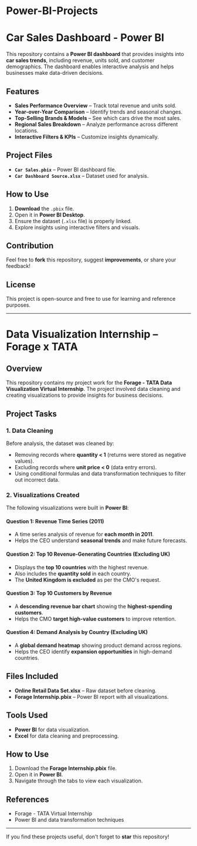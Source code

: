 # Power-BI-Projects

# Car Sales Dashboard - Power BI

This repository contains a **Power BI dashboard** that provides insights into **car sales trends**, including revenue, units sold, and customer demographics. The dashboard enables interactive analysis and helps businesses make data-driven decisions.

## Features
- **Sales Performance Overview** – Track total revenue and units sold.
- **Year-over-Year Comparison** – Identify trends and seasonal changes.
- **Top-Selling Brands & Models** – See which cars drive the most sales.
- **Regional Sales Breakdown** – Analyze performance across different locations.
- **Interactive Filters & KPIs** – Customize insights dynamically.

## Project Files
- **`Car Sales.pbix`** – Power BI dashboard file.
- **`Car Dashboard Source.xlsx`** – Dataset used for analysis.

## How to Use
1. **Download** the `.pbix` file.
2. Open it in **Power BI Desktop**.
3. Ensure the dataset (`.xlsx` file) is properly linked.
4. Explore insights using interactive filters and visuals.

## Contribution
Feel free to **fork** this repository, suggest **improvements**, or share your feedback!

## License
This project is open-source and free to use for learning and reference purposes.

---

# Data Visualization Internship – Forage x TATA  

## Overview  
This repository contains my project work for the **Forage - TATA Data Visualization Virtual Internship**. The project involved data cleaning and creating visualizations to provide insights for business decisions.  

## Project Tasks  

### 1. **Data Cleaning**  
Before analysis, the dataset was cleaned by:  
- Removing records where **quantity < 1** (returns were stored as negative values).  
- Excluding records where **unit price < 0** (data entry errors).  
- Using conditional formulas and data transformation techniques to filter out incorrect data.  

### 2. **Visualizations Created**  
The following visualizations were built in **Power BI**:  

#### **Question 1: Revenue Time Series (2011)**  
- A time series analysis of revenue for **each month in 2011**.  
- Helps the CEO understand **seasonal trends** and make future forecasts.  

#### **Question 2: Top 10 Revenue-Generating Countries (Excluding UK)**  
- Displays the **top 10 countries** with the highest revenue.  
- Also includes the **quantity sold** in each country.  
- The **United Kingdom is excluded** as per the CMO's request.  

#### **Question 3: Top 10 Customers by Revenue**  
- A **descending revenue bar chart** showing the **highest-spending customers**.  
- Helps the CMO **target high-value customers** to improve retention.  

#### **Question 4: Demand Analysis by Country (Excluding UK)**  
- A **global demand heatmap** showing product demand across regions.  
- Helps the CEO identify **expansion opportunities** in high-demand countries.  

## Files Included  
- **Online Retail Data Set.xlsx** – Raw dataset before cleaning.  
- **Forage Internship.pbix** – Power BI report with all visualizations.  

## Tools Used  
- **Power BI** for data visualization.  
- **Excel** for data cleaning and preprocessing.  

## How to Use  
1. Download the **Forage Internship.pbix** file.  
2. Open it in **Power BI**.  
3. Navigate through the tabs to view each visualization.  

## References  
- Forage - TATA Virtual Internship  
- Power BI and data transformation techniques  

---
If you find these projects useful, don't forget to **star** this repository!

